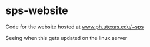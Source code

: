 sps-website
===========

Code for the website hosted at www.ph.utexas.edu/~sps

Seeing when this gets updated on the linux server
